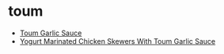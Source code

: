 # toum

 * [Toum Garlic Sauce](index/t/toum-garlic-sauce.json)
 * [Yogurt Marinated Chicken Skewers With Toum Garlic Sauce](index/y/yogurt-marinated-chicken-skewers-with-toum-garlic-sauce.json)

